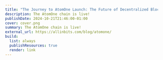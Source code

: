```yaml
---
title: "The Journey to AtomOne Launch: The Future of Decentralized Blockchain Governance"
description: The AtomOne chain is live!
publishDate: 2024-10-21T21:46:00-01:00
cover: cover.png
summary: The AtomOne chain is live!
external_url: https://allinbits.com/blog/atomone/
build:
  list: always
  publishResources: true
  render: link
---
```

